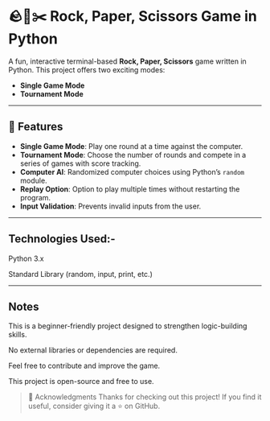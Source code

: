 # 🪨📄✂️ Rock, Paper, Scissors Game in Python
A fun, interactive terminal-based **Rock, Paper, Scissors** game written in Python. This project offers two exciting modes:
- **Single Game Mode**
- **Tournament Mode**

---
## 🔧 Features
- **Single Game Mode**: Play one round at a time against the computer.
- **Tournament Mode**: Choose the number of rounds and compete in a series of games with score tracking.
- **Computer AI**: Randomized computer choices using Python’s `random` module.
- **Replay Option**: Option to play multiple times without restarting the program.
- **Input Validation**: Prevents invalid inputs from the user.
---
## Technologies Used:-

   Python 3.x

   Standard Library (random, input, print, etc.)

---
## Notes
This is a beginner-friendly project designed to strengthen logic-building skills.

No external libraries or dependencies are required.

Feel free to contribute and improve the game.

This project is open-source and free to use.

>🙌 Acknowledgments
Thanks for checking out this project! If you find it useful, consider giving it a ⭐ on GitHub.
